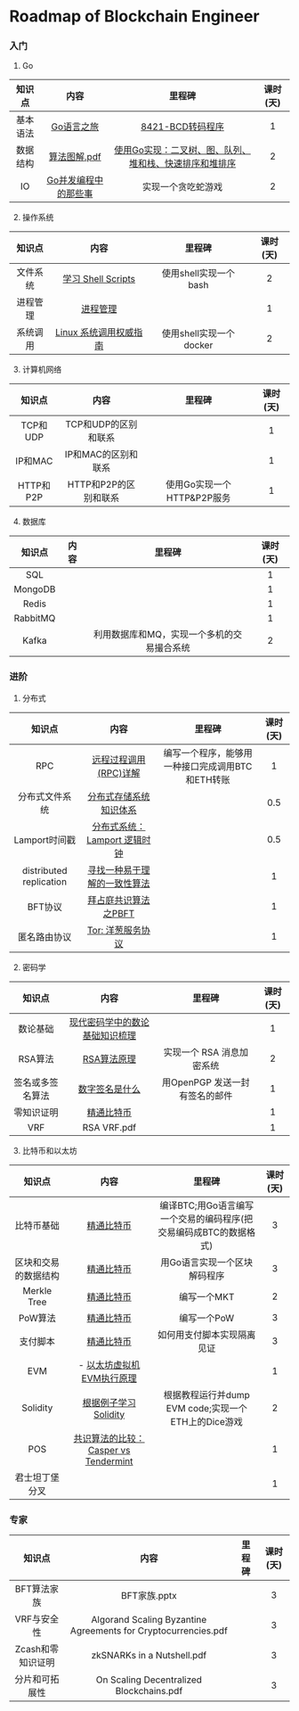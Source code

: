 # Roadmap of Blockchain Engineer
### 入门

1. Go

|  知识点  |                             内容                             |                         里程碑                         | 课时(天) |
| :------: | :----------------------------------------------------------: | :----------------------------------------------------: | :------: |
| 基本语法 |             [Go语言之旅](https://tour.go-zh.org)             |             [8421-BCD转码程序](https://github.com/aturX/create-a-blockchain/blob/master/learn_go/practice/BCD/main.go)              |    1     |
| 数据结构 |             [算法图解.pdf](https://vdisk.weibo.com/s/BK8JElqHVH6KX)    | [使用Go实现：二叉树、图、队列、堆和栈、快速排序和堆排序](https://github.com/aturX/create-a-blockchain/tree/master/learn_go/practice/Algorithm) |    2     |
|    IO    | [Go并发编程中的那些事](https://github.com/xitu/gold-miner/blob/master/TODO/concurrent-programming.md) |                   实现一个贪吃蛇游戏                   |    2     |

2. 操作系统

|  知识点  |                             内容                             |         里程碑          | 课时(天) |
| :------: | :----------------------------------------------------------: | :---------------------: | :------: |
| 文件系统 | [学习 Shell Scripts](http://linux.vbird.org/linux_basic/0340bashshell-scripts.php) |  使用shell实现一个bash  |    2     |
| 进程管理 | [进程管理](http://wuchong.me/blog/2014/07/24/linux-process-manage/) |                         |    1     |
| 系统调用 | [Linux 系统调用权威指南](https://arthurchiao.github.io/blog/system-call-definitive-guide-zh/) | 使用shell实现一个docker |    2     |

3. 计算机网络

|  知识点   |         内容          |           里程碑           | 课时(天) |
| :-------: | :-------------------: | :------------------------: | :------: |
| TCP和UDP  | TCP和UDP的区别和联系  |                            |    1     |
|  IP和MAC  |  IP和MAC的区别和联系  |                            |    1     |
| HTTP和P2P | HTTP和P2P的区别和联系 | 使用Go实现一个HTTP&P2P服务 |    1     |

4. 数据库

|  知识点  | 内容 |                   里程碑                   | 课时(天) |
| :------: | :--: | :----------------------------------------: | :------: |
|   SQL    |      |                                            |    1     |
| MongoDB  |      |                                            |    1     |
|  Redis   |      |                                            |    1     |
| RabbitMQ |      |                                            |    1     |
|  Kafka   |      | 利用数据库和MQ，实现一个多机的交易撮合系统 |    2     |



### 进阶

1. 分布式

|         知识点          |                             内容                             |                      里程碑                      | 课时(天) |
| :---------------------: | :----------------------------------------------------------: | :----------------------------------------------: | :------: |
|           RPC           | [远程过程调用(RPC)详解](https://waylau.com/remote-procedure-calls/) | 编写一个程序，能够用一种接口完成调用BTC和ETH转账 |    1     |
|     分布式文件系统      | [分布式存储系统知识体系](http://wuchong.me/blog/2014/08/07/distributed-storage-system-knowledge/) |                                                  |   0.5    |
|      Lamport时间戳      | [分布式系统：Lamport 逻辑时钟](https://blog.xiaohansong.com/lamport-logic-clock.html) |                                                  |   0.5    |
| distributed replication | [寻找一种易于理解的一致性算法](https://github.com/maemual/raft-zh_cn) |                                                  |    1     |
|         BFT协议         | [拜占庭共识算法之PBFT](https://www.jianshu.com/p/fb5edf031afd) |                                                  |    1     |
|      匿名路由协议       | [Tor: 洋葱服务协议](https://www.skactor.tk/2018/04/11/tor-洋葱服务协议/) |                                                  |    1     |

2. 密码学

|      知识点      |                             内容                             |             里程碑             | 课时(天) |
| :--------------: | :----------------------------------------------------------: | :----------------------------: | :------: |
|     数论基础     | [现代密码学中的数论基础知识梳理](https://www.cnblogs.com/qcblog/p/8976017.html) |                                |    1     |
|     RSA算法      | [RSA算法原理](http://www.ruanyifeng.com/blog/2013/06/rsa_algorithm_part_one.html) |   实现一个 RSA 消息加密系统    |    2     |
| 签名或多签名算法 | [数字签名是什么](http://www.ruanyifeng.com/blog/2011/08/what_is_a_digital_signature.html) | 用OpenPGP 发送一封有签名的邮件 |    1     |
|    零知识证明    | [精通比特币](http://ibloodline.com/articles/2018/01/26/master-bitcoin.html) |                                |    1     |
|       VRF        |                         RSA VRF.pdf                          |                                |    1     |

3. 比特币和以太坊

|        知识点        |                             内容                             |                            里程碑                            | 课时(天) |
| :------------------: | :----------------------------------------------------------: | :----------------------------------------------------------: | :------: |
|      比特币基础      | [精通比特币](http://ibloodline.com/articles/2018/01/26/master-bitcoin.html) | 编译BTC;用Go语言编写一个交易的编码程序(把交易编码成BTC的数据格式) |    3     |
| 区块和交易的数据结构 | [精通比特币](http://ibloodline.com/articles/2018/01/26/master-bitcoin.html) |                 用Go语言实现一个区块解码程序                 |    3     |
|     Merkle Tree      | [精通比特币](http://ibloodline.com/articles/2018/01/26/master-bitcoin.html) |                         编写一个MKT                          |    2     |
|       PoW算法        | [精通比特币](http://ibloodline.com/articles/2018/01/26/master-bitcoin.html) |                         编写一个PoW                          |    3     |
|       支付脚本       | [精通比特币](http://ibloodline.com/articles/2018/01/26/master-bitcoin.html) |                  如何用支付脚本实现隔离见证                  |    3     |
|         EVM          | - [以太坊虚拟机EVM执行原理](http://www.jouypub.com/2018/e7837187669426cba873450586b4a368/) |                                                              |    1     |
|       Solidity       | [根据例子学习Solidity](https://solidity-cn.readthedocs.io/zh/develop/solidity-by-example.html) |     根据教程运行并dump EVM code;实现一个ETH上的Dice游戏      |    2     |
|         POS          | [共识算法的比较：Casper vs Tendermint](https://lilymoana.github.io/ConsensusCompare.html) |                                                              |    1     |
|    君士坦丁堡分叉    |                                                              |                                                              |    1     |

### 专家

|       知识点       |                             内容                             | 里程碑 | 课时(天) |
| :----------------: | :----------------------------------------------------------: | :----: | :------: |
|    BFT算法家族     |                         BFT家族.pptx                         |        |    3     |
|    VRF与安全性     | Algorand Scaling Byzantine Agreements for Cryptocurrencies.pdf |        |    3     |
| Zcash和零知识证明  |                  zkSNARKs in a Nutshell.pdf                  |        |    3     |
|   分片和可拓展性   |           On Scaling Decentralized Blockchains.pdf           |        |    3     |

